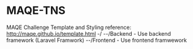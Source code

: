 # MAQE-TNS
MAQE Challenge Template and Styling
reference: http://maqe.github.io/template.html
-/
--/Backend - Use backend framework (Laravel Framwork)
--/Frontend - Use frontend framwework